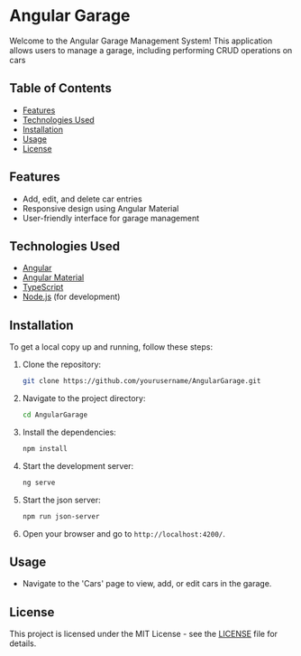 # Angular Garage

Welcome to the Angular Garage Management System! This application allows users to manage a garage, including performing CRUD operations on cars

## Table of Contents

- [Features](#features)
- [Technologies Used](#technologies-used)
- [Installation](#installation)
- [Usage](#usage)
- [License](#license)

## Features

- Add, edit, and delete car entries
- Responsive design using Angular Material
- User-friendly interface for garage management

## Technologies Used

- [Angular](https://angular.io/)
- [Angular Material](https://material.angular.io/)
- [TypeScript](https://www.typescriptlang.org/)
- [Node.js](https://nodejs.org/) (for development)

## Installation

To get a local copy up and running, follow these steps:

1. Clone the repository:
   ```bash
   git clone https://github.com/yourusername/AngularGarage.git
   ```

2. Navigate to the project directory:
   ```bash
   cd AngularGarage
   ```

3. Install the dependencies:
   ```bash
   npm install
   ```

4. Start the development server:
   ```bash
   ng serve
   ```

5. Start the json server:
   ```bash
   npm run json-server
   ```

6. Open your browser and go to `http://localhost:4200/`.

## Usage

- Navigate to the 'Cars' page to view, add, or edit cars in the garage.

## License

This project is licensed under the MIT License - see the [LICENSE](LICENSE) file for details.

